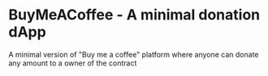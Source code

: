 # BuyMeACoffee - A minimal donation dApp
A minimal version of "Buy me a coffee" platform where anyone can donate any amount to a owner of the contract
